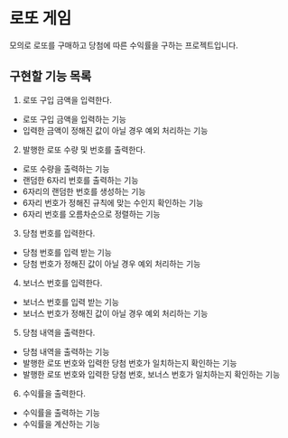 # 로또 게임

모의로 로또를 구매하고 당첨에 따른 수익률을 구하는 프로젝트입니다.

## 구현할 기능 목록

1. 로또 구입 금액을 입력한다.
  + 로또 구입 금액을 입력하는 기능
  + 입력한 금액이 정해진 값이 아닐 경우 예외 처리하는 기능
2. 발행한 로또 수량 및 번호를 출력한다.
  + 로또 수량을 출력하는 기능
  + 랜덤한 6자리 번호를 출력하는 기능
  + 6자리의 랜덤한 번호를 생성하는 기능
  + 6자리 번호가 정해진 규칙에 맞는 수인지 확인하는 기능
  + 6자리 번호를 오름차순으로 정렬하는 기능
3. 당첨 번호를 입력한다.
  + 당첨 번호를 입력 받는 기능
  + 당첨 번호가 정해진 값이 아닐 경우 예외 처리하는 기능
4. 보너스 번호를 입력한다.
  + 보너스 번호를 입력 받는 기능
  + 보너스 번호가 정해진 값이 아닐 경우 예외 처리하는 기능
5. 당첨 내역을 출력한다.
  + 당첨 내역을 출력하는 기능
  + 발행한 로또 번호와 입력한 당첨 번호가 일치하는지 확인하는 기능
  + 발행한 로또 번호와 입력한 당첨 번호, 보너스 번호가 일치하는지 확인하는 기능
6. 수익률을 출력한다.
  + 수익률을 출력하는 기능
  + 수익률을 계산하는 기능
